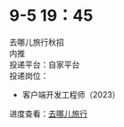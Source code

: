 # 9-5 19：45
去哪儿旅行秋招  
内推  
投递平台：自家平台  
投递岗位：
+ 客户端开发工程师（2023）

进度查看：[去哪儿旅行](https://campus.qunar.com/campus_apply/qunar/4207#/candidateHome/applications)